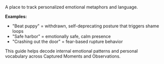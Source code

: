 ---
---

A place to track personalized emotional metaphors and language.

**Examples:**
- "Beat puppy" = withdrawn, self-deprecating posture that triggers shame loops
- "Safe harbor" = emotionally safe, calm presence
- "Crashing out the door" = fear-based rupture behavior

This guide helps decode internal emotional patterns and personal vocabulary across Captured Moments and Observations.
